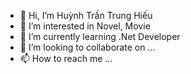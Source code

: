 - 👋 Hi, I’m Huỳnh Trần Trung Hiếu
- 👀 I’m interested in Novel, Movie
- 🌱 I’m currently learning .Net Developer
- 💞️ I’m looking to collaborate on ...
- 📫 How to reach me ...

<!---
518H0090/518H0090 is a ✨ special ✨ repository because its `README.md` (this file) appears on your GitHub profile.
You can click the Preview link to take a look at your changes.
--->

